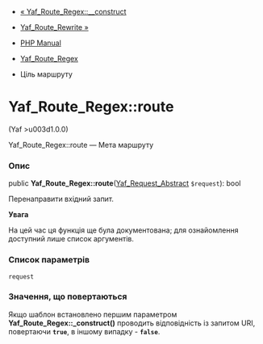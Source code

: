 - [« Yaf_Route_Regex::\_\_construct](yaf-route-regex.construct.md)
- [Yaf_Route_Rewrite »](class.yaf-route-rewrite.md)

- [PHP Manual](index.md)
- [Yaf_Route_Regex](class.yaf-route-regex.md)
- Ціль маршруту

# Yaf_Route_Regex::route

(Yaf \>u003d1.0.0)

Yaf_Route_Regex::route — Мета маршруту

### Опис

public
**Yaf_Route_Regex::route**([Yaf_Request_Abstract](class.yaf-request-abstract.md)
`$request`): bool

Перенаправити вхідний запит.

**Увага**

На цей час ця функція ще була документована; для
ознайомлення доступний лише список аргументів.

### Список параметрів

`request`

### Значення, що повертаються

Якщо шаблон встановлено першим параметром **Yaf_Route_Regex::\_construct()**
проводить відповідність із запитом URI, повертаючи **`true`**, в іншому
випадку - **`false`**.
